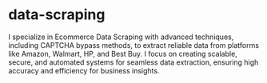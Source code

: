 # data-scraping
I specialize in Ecommerce Data Scraping with advanced techniques, including CAPTCHA bypass methods, to extract reliable data from platforms like Amazon, Walmart, HP, and Best Buy. I focus on creating scalable, secure, and automated systems for seamless data extraction, ensuring high accuracy and efficiency for business insights.
